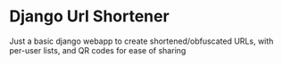 # Django Url Shortener
Just a basic django webapp to create shortened/obfuscated URLs, with per-user lists, and QR codes for ease of sharing
